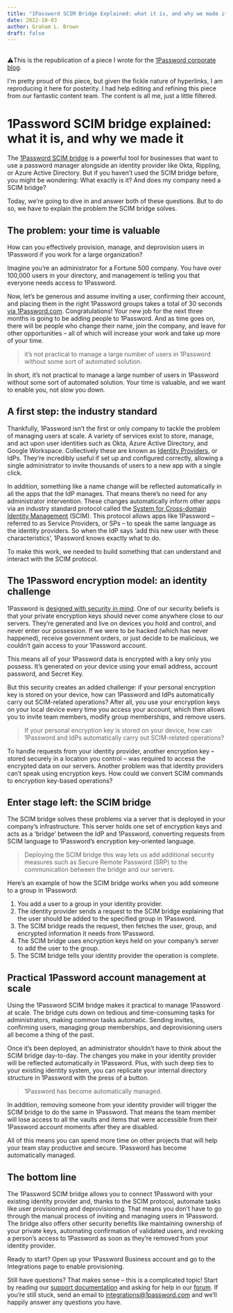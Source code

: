 ```yaml
---
title: "1Password SCIM Bridge Explained: what it is, and why we made it"
date: 2022-10-03
author: Graham L. Brown
draft: false
---
```


<br>

<aside>
⚠️This is the republication of a piece I wrote for the <a href="https://blog.1password.com/1password-scim-bridge-explained/">1Password corporate blog</a>.

I'm pretty proud of this piece, but given the fickle nature of hyperlinks, I am reproducing it here for posterity. I had help editing and refining this piece from our fantastic content team. The content is all me, just a little filtered.
</aside>

# 1Password SCIM bridge explained: what it is, and why we made it

The [1Password SCIM bridge](https://support.1password.com/scim/) is a powerful tool for businesses that want to use a password manager alongside an identity provider like Okta, Rippling, or Azure Active Directory. But if you haven’t used the SCIM bridge before, you might be wondering: What exactly is it? And does my company need a SCIM bridge?

Today, we’re going to dive in and answer both of these questions. But to do so, we have to explain the problem the SCIM bridge solves.

## The problem: your time is valuable
How can you effectively provision, manage, and deprovision users in 1Password if you work for a large organization?

Imagine you’re an administrator for a Fortune 500 company. You have over 100,000 users in your directory, and management is telling you that everyone needs access to 1Password.

Now, let’s be generous and assume inviting a user, confirming their account, and placing them in the right 1Password groups takes a total of 30 seconds [via 1Password.com](https://start.1password.com/signin). Congratulations! Your new job for the next three months is going to be adding people to 1Password. And as time goes on, there will be people who change their name, join the company, and leave for other opportunities – all of which will increase your work and take up more of your time.

> it’s not practical to manage a large number of users in 1Password without some sort of automated solution.

In short, it’s not practical to manage a large number of users in 1Password without some sort of automated solution. Your time is valuable, and we want to enable you, not slow you down.

## A first step: the industry standard

Thankfully, 1Password isn’t the first or only company to tackle the problem of managing users at scale. A variety of services exist to store, manage, and act upon user identities such as Okta, Azure Active Directory, and Google Workspace. Collectively these are known as [Identity Providers](https://www.okta.com/uk/identity-101/why-your-company-needs-an-identity-provider/), or IdPs. They’re incredibly useful if set up and configured correctly, allowing a single administrator to invite thousands of users to a new app with a single click.

In addition, something like a name change will be reflected automatically in all the apps that the IdP manages. That means there’s no need for any administrator intervention. These changes automatically inform other apps via an industry standard protocol called the [System for Cross-domain Identity Management](http://www.simplecloud.info/) (SCIM). This protocol allows apps like 1Password – referred to as Service Providers, or SPs – to speak the same language as the identity providers. So when the IdP says ‘add this new user with these characteristics’, 1Password knows exactly what to do.

To make this work, we needed to build something that can understand and interact with the SCIM protocol.

## The 1Password encryption model: an identity challenge

1Password is [designed with security in mind](https://1password.com/security/). One of our security beliefs is that your private encryption keys should never come anywhere close to our servers. They’re generated and live on devices you hold and control, and never enter our possession. If we were to be hacked (which has never happened), receive government orders, or just decide to be malicious, we couldn’t gain access to your 1Password account.

This means all of your 1Password data is encrypted with a key only you possess. It’s generated on your device using your email address, account password, and Secret Key.

But this security creates an added challenge: if your personal encryption key is stored on your device, how can 1Password and IdPs automatically carry out SCIM-related operations? After all, you use your encryption keys on your local device every time you access your account, which then allows you to invite team members, modify group memberships, and remove users.

> If your personal encryption key is stored on your device, how can 1Password and IdPs automatically carry out SCIM-related operations?

To handle requests from your identity provider, another encryption key – stored securely in a location you control – was required to access the encrypted data on our servers. Another problem was that identity providers can’t speak using encryption keys. How could we convert SCIM commands to encryption key-based operations?

## Enter stage left: the SCIM bridge

The SCIM bridge solves these problems via a server that is deployed in your company’s infrastructure. This server holds one set of encryption keys and acts as a ‘bridge’ between the IdP and 1Password, converting requests from SCIM language to 1Password’s encryption key-oriented language.

> Deploying the SCIM bridge this way lets us add additional security measures such as Secure Remote Password (SRP) to the communication between the bridge and our servers.

Here’s an example of how the SCIM bridge works when you add someone to a group in 1Password:

1. You add a user to a group in your identity provider.
1. The identity provider sends a request to the SCIM bridge explaining that the user should be added to the specified group in 1Password.
1. The SCIM bridge reads the request, then fetches the user, group, and encrypted information it needs from 1Password.
1. The SCIM bridge uses encryption keys held on your company’s server to add the user to the group.
1. The SCIM bridge tells your identity provider the operation is complete.

## Practical 1Password account management at scale

Using the 1Password SCIM bridge makes it practical to manage 1Password at scale. The bridge cuts down on tedious and time-consuming tasks for administrators, making common tasks automatic. Sending invites, confirming users, managing group memberships, and deprovisioning users all become a thing of the past.

Once it’s been deployed, an administrator shouldn’t have to think about the SCIM bridge day-to-day. The changes you make in your identity provider will be reflected automatically in 1Password. Plus, with such deep ties to your existing identity system, you can replicate your internal directory structure in 1Password with the press of a button.

> 1Password has become automatically managed.

In addition, removing someone from your identity provider will trigger the SCIM bridge to do the same in 1Password. That means the team member will lose access to all the vaults and items that were accessible from their 1Password account moments after they are disabled.

All of this means you can spend more time on other projects that will help your team stay productive and secure. 1Password has become automatically managed.

## The bottom line

The 1Password SCIM bridge allows you to connect 1Password with your existing identity provider and, thanks to the SCIM protocol, automate tasks like user provisioning and deprovisioning. That means you don’t have to go through the manual process of inviting and managing users in 1Password. The bridge also offers other security benefits like maintaining ownership of your private keys, automating confirmation of validated users, and revoking a person’s access to 1Password as soon as they’re removed from your identity provider.

Ready to start? Open up your 1Password Business account and go to the Integrations page to enable provisioning.

Still have questions? That makes sense – this is a complicated topic! Start by reading our [support documentation](https://support.1password.com/scim/) and asking for help in our [forum](https://1password.community/categories/scim-bridge). If you’re still stuck, send an email to [integrations@1password.com](mailto:integrations@1password.com) and we’ll happily answer any questions you have.